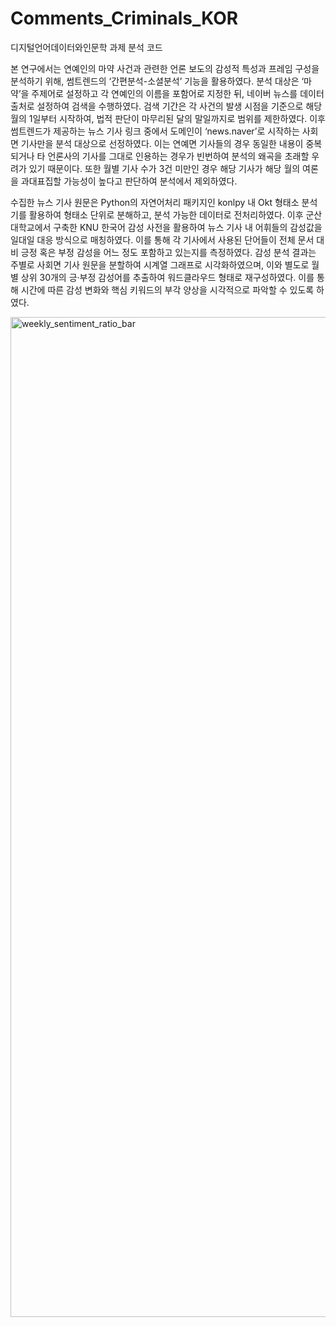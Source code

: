 # Comments_Criminals_KOR
디지털언어데이터와인문학 과제 분석 코드

본 연구에서는 연예인의 마약 사건과 관련한 언론 보도의 감성적 특성과 프레임 구성을 분석하기 위해, 썸트렌드의 ‘간편분석-소셜분석’ 기능을 활용하였다. 분석 대상은 ‘마약’을 주제어로 설정하고 각 연예인의 이름을 포함어로 지정한 뒤, 네이버 뉴스를 데이터 출처로 설정하여 검색을 수행하였다. 검색 기간은 각 사건의 발생 시점을 기준으로 해당 월의 1일부터 시작하여, 법적 판단이 마무리된 달의 말일까지로 범위를 제한하였다.
이후 썸트렌드가 제공하는 뉴스 기사 링크 중에서 도메인이 ‘news.naver’로 시작하는 사회면 기사만을 분석 대상으로 선정하였다. 이는 연예면 기사들의 경우 동일한 내용이 중복되거나 타 언론사의 기사를 그대로 인용하는 경우가 빈번하여 분석의 왜곡을 초래할 우려가 있기 때문이다. 또한 월별 기사 수가 3건 미만인 경우 해당 기사가 해당 월의 여론을 과대표집할 가능성이 높다고 판단하여 분석에서 제외하였다. 

수집한 뉴스 기사 원문은 Python의 자연어처리 패키지인 konlpy 내 Okt 형태소 분석기를 활용하여 형태소 단위로 분해하고, 분석 가능한 데이터로 전처리하였다. 이후 군산대학교에서 구축한 KNU 한국어 감성 사전을 활용하여 뉴스 기사 내 어휘들의 감성값을 일대일 대응 방식으로 매칭하였다. 이를 통해 각 기사에서 사용된 단어들이 전체 문서 대비 긍정 혹은 부정 감성을 어느 정도 포함하고 있는지를 측정하였다. 감성 분석 결과는 주별로 사회면 기사 원문을 분할하여 시계열 그래프로 시각화하였으며, 이와 별도로 월별 상위 30개의 긍·부정 감성어를 추출하여 워드클라우드 형태로 재구성하였다. 이를 통해 시간에 따른 감성 변화와 핵심 키워드의 부각 양상을 시각적으로 파악할 수 있도록 하였다.

<img width="3200" height="1600" alt="weekly_sentiment_ratio_bar" src="https://github.com/user-attachments/assets/ae473c3b-fe7a-47d8-a0b7-d420c6fcdd72" />
